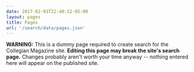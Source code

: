 ```yaml
---
date: 2017-02-01T22:40:12-05:00
layout: pages
title: Pages
url: '/search/data/pages.json'
---
```


**WARNING:** This is a dummy page required to create search for the Collegian Magazine site. **Editing this page may break the site's search page.** Changes probably aren't worth your time anyway -- nothing entered here will appear on the published site.
